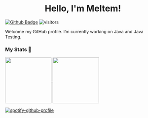 <h1 align="center">Hello, I'm Meltem!</h1>

[![Github Badge](https://img.shields.io/badge/-Github-232323?logo=Github&logoColor=white&link=https://space.bilibili.com/7708412)](https://github.com/MeltemClkgl)
![visitors](https://visitor-badge.laobi.icu/badge?page_id=MeltemClkgl)

Welcome my GitHub profile. I’m currently working on Java and Java Testing.


### My Stats 🔭


<a href="https://github.com/MeltemClkgl/github-readme-stats">
    <img height="150em" align="center" src="https://github-readme-stats.vercel.app/api?username=MeltemClkgl&show_icons=true&theme=radical&include_all_commits=true&count_private=true" />
    <img height="150em" align="center" align="center" src="https://github-readme-stats.vercel.app/api/top-langs/?username=MeltemClkgl&layout=compact&langs_count=7&theme=dark" />
</a>
    
<br>
    

[![spotify-github-profile](https://spotify-github-profile.vercel.app/api/view?uid=gs71m4l0fy7ipv6sufm6c6bje&cover_image=true&theme=default&show_offline=false&background_color=121212)](https://github.com/kittinan/spotify-github-profile)
